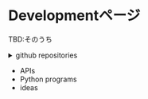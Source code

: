 # Developmentページ

TBD:そのうち

<details>
<summary>github repositories</summary>
<p>（公開用）GitHubはこちら---
<a href="https://github.com/Yusuke-1986/studium" target="_blank" rel="noopener noreferrer">
repository: studium
</a>
</p>
</details>

- APIs
- Python programs
- ideas

